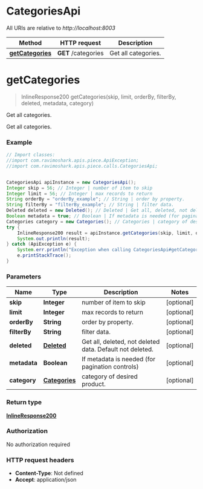 # CategoriesApi

All URIs are relative to *http://localhost:8003*

Method | HTTP request | Description
------------- | ------------- | -------------
[**getCategories**](CategoriesApi.md#getCategories) | **GET** /categories | Get all categories.

<a name="getCategories"></a>
# **getCategories**
> InlineResponse200 getCategories(skip, limit, orderBy, filterBy, deleted, metadata, category)

Get all categories.

Get all categories.

### Example
```java
// Import classes:
//import com.ravimoshark.apis.piece.ApiException;
//import com.ravimoshark.apis.piece.calls.CategoriesApi;


CategoriesApi apiInstance = new CategoriesApi();
Integer skip = 56; // Integer | number of item to skip
Integer limit = 56; // Integer | max records to return
String orderBy = "orderBy_example"; // String | order by property.
String filterBy = "filterBy_example"; // String | filter data.
Deleted deleted = new Deleted(); // Deleted | Get all, deleted, not deleted data. Default not deleted.
Boolean metadata = true; // Boolean | If metadata is needed (for pagination controls)
Categories category = new Categories(); // Categories | category of desired product.
try {
    InlineResponse200 result = apiInstance.getCategories(skip, limit, orderBy, filterBy, deleted, metadata, category);
    System.out.println(result);
} catch (ApiException e) {
    System.err.println("Exception when calling CategoriesApi#getCategories");
    e.printStackTrace();
}
```

### Parameters

Name | Type | Description  | Notes
------------- | ------------- | ------------- | -------------
 **skip** | **Integer**| number of item to skip | [optional]
 **limit** | **Integer**| max records to return | [optional]
 **orderBy** | **String**| order by property. | [optional]
 **filterBy** | **String**| filter data. | [optional]
 **deleted** | [**Deleted**](.md)| Get all, deleted, not deleted data. Default not deleted. | [optional]
 **metadata** | **Boolean**| If metadata is needed (for pagination controls) | [optional]
 **category** | [**Categories**](.md)| category of desired product. | [optional]

### Return type

[**InlineResponse200**](InlineResponse200.md)

### Authorization

No authorization required

### HTTP request headers

 - **Content-Type**: Not defined
 - **Accept**: application/json

